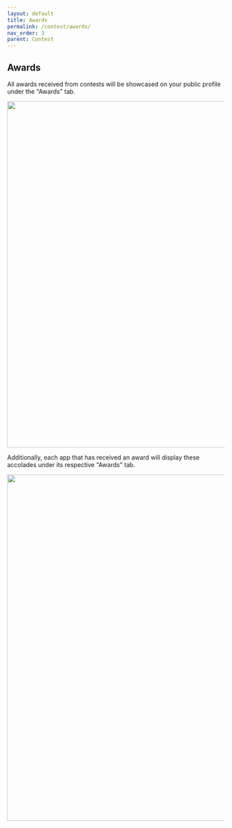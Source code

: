 ```yaml
---
layout: default
title: Awards
permalink: /contest/awards/
nav_order: 3
parent: Contest
---
```


## Awards

All awards received from contests will be showcased on your public profile under the "Awards" tab. 

<img width="800" src="/assets/images/contest/7.svg">

Additionally, each app that has received an award will display these accolades under its respective "Awards" tab.

<img width="800" src="/assets/images/contest/10.svg">
